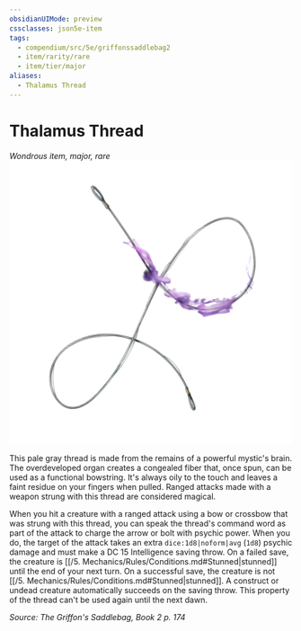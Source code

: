 ```yaml
---
obsidianUIMode: preview
cssclasses: json5e-item
tags:
  - compendium/src/5e/griffonssaddlebag2
  - item/rarity/rare
  - item/tier/major
aliases:
  - Thalamus Thread
---
```

# Thalamus Thread
*Wondrous item, major, rare*  
![](https://raw.githubusercontent.com/TheGiddyLimit/homebrew-img/main/img/GriffonsSaddlebag2/Items/Thalamus-Thread.webp#right)  


This pale gray thread is made from the remains of a powerful mystic's brain. The overdeveloped organ creates a congealed fiber that, once spun, can be used as a functional bowstring. It's always oily to the touch and leaves a faint residue on your fingers when pulled. Ranged attacks made with a weapon strung with this thread are considered magical.

When you hit a creature with a ranged attack using a bow or crossbow that was strung with this thread, you can speak the thread's command word as part of the attack to charge the arrow or bolt with psychic power. When you do, the target of the attack takes an extra `dice:1d8|noform|avg` (`1d8`) psychic damage and must make a DC 15 Intelligence saving throw. On a failed save, the creature is [[/5. Mechanics/Rules/Conditions.md#Stunned\|stunned]] until the end of your next turn. On a successful save, the creature is not [[/5. Mechanics/Rules/Conditions.md#Stunned\|stunned]]. A construct or undead creature automatically succeeds on the saving throw. This property of the thread can't be used again until the next dawn.

*Source: The Griffon's Saddlebag, Book 2 p. 174*
